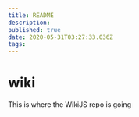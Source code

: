 ```yaml
---
title: README
description: 
published: true
date: 2020-05-31T03:27:33.036Z
tags: 
---
```


# wiki
This is where the WikiJS repo is going
